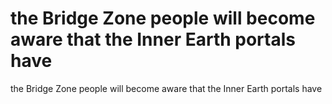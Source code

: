 # the Bridge Zone people will become aware that the Inner Earth portals have

the Bridge Zone people will become aware that the Inner Earth portals have